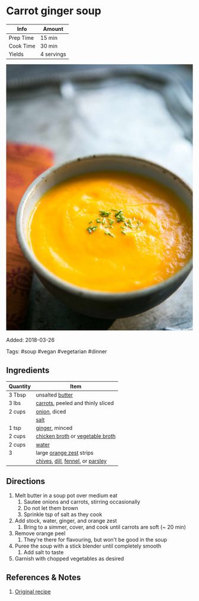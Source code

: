 # Carrot ginger soup

| Info      | Amount     |
| --------- | ---------- |
| Prep Time | 15 min     |
| Cook Time | 30 min     |
| Yields    | 4 servings |

![Carrot ginger soup](../_assets/carrot-ginger.jpg)

Added: 2018-03-26

Tags: #soup #vegan #vegetarian #dinner

## Ingredients

| Quantity | Item                                                                                                                                                |
| -------- | --------------------------------------------------------------------------------------------------------------------------------------------------- |
| 3 Tbsp   | unsalted [butter](../_ingredients/butter.md)                                                                                                        |
| 3 lbs    | [carrots](../_ingredients/carrot.md), peeled and thinly sliced                                                                                      |
| 2 cups   | [onion](../_ingredients/onion.md), diced                                                                                                            |
|          | [salt](../_ingredients/salt.md)                                                                                                                     |
| 1 tsp    | [ginger](../_ingredients/ginger.md), minced                                                                                                         |
| 2 cups   | [chicken broth](../_ingredients/chicken%20broth.md) or [vegetable broth](../_ingredients/vegetable%20broth.md)                                      |
| 2 cups   | [water](../_ingredients/water.md)                                                                                                                   |
| 3        | large [orange zest](../_ingredients/orange.md) strips                                                                                               |
|          | [chives](../_ingredients/chives.md), [dill](../_ingredients/dill.md), [fennel](../_ingredients/fennel.md), or [parsley](../_ingredients/parsley.md) |

## Directions

1. Melt butter in a soup pot over medium eat
   1. Sautee onions and carrots, stirring occasionally
   2. Do not let them brown
   3. Sprinkle tsp of salt as they cook
2. Add stock, water, ginger, and orange zest
   1. Bring to a simmer, cover, and cook until carrots are soft (~ 20 min)
3. Remove orange peel
   1. They're there for flavouring, but won't be good in the soup
4. Puree the soup with a stick blender until completely smooth
   1. Add salt to taste
5. Garnish with chopped vegetables as desired

## References & Notes

1. [Original recipe](https://www.simplyrecipes.com/recipes/carrot_ginger_soup/
)
